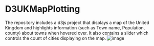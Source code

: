 # D3UKMapPlotting
The repository includes a d3js project that displays a map of the United Kingdom and highlights information (such as Town name, Population, county) about towns when hovered over. It also contains a slider which controls the count of cities displaying on the map.
![image](https://github.com/SmitaPable/D3UKMapPlotting/assets/146085760/17b6acc2-3d0e-42d3-b87e-91ffaea74dbf)
